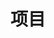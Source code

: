 ---
widget: pages
headless: true
weight: 40

title: 项目
subtitle: 

content:
  page_type: project
  count: 4
  filters:
    folders:
      - project
  # Choose how many pages you would like to offset by
  count: 4
  offset: 0
  # Page order: descending (desc) or ascending (asc) date.
  order: desc

design:
  # Choose a view for the listings:
  #   1 = List
  #   2 = Compact
  #   3 = Card
  #   4 = Citation (publication only)
  view: 2
  columns: '2'
---